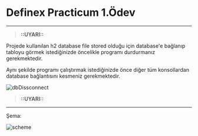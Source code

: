 <h1> Definex Practicum 1.Ödev </h1>



---
> **::UYARI::**

Projede kullanılan h2 database file stored olduğu için database'e bağlanıp
tabloyu görmek istediğinizde öncelikle programı durdurmanız gerekmektedir.

Aynı şekilde programı çalıştırmak istediğinizde önce diğer tüm konsollardan database bağlantısını kesmeniz gerekmektedir.

![dbDissconnect](https://user-images.githubusercontent.com/65484711/213960595-e23a5d3a-01a9-488e-8c79-c9741bb7b2cb.PNG)


> **::UYARI::**
---

Şema:

![scheme](https://user-images.githubusercontent.com/65484711/213964055-8647556e-93bb-4272-92b3-b3ee5820a591.png)
